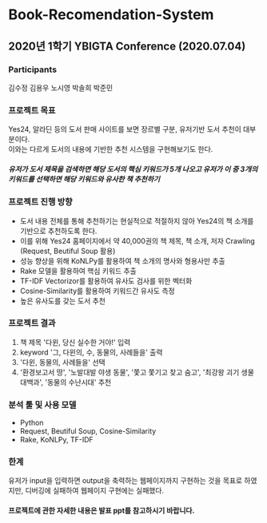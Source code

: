 # Book-Recomendation-System
## 2020년 1학기 YBIGTA Conference (2020.07.04)

### Participants
김수정 김용우 노시영 박솔희 박준민

### 프로젝트 목표
Yes24, 알라딘 등의 도서 판매 사이트를 보면 장르별 구분, 유저기반 도서 추천이 대부분이다.</br>
이와는 다르게 도서의 내용에 기반한 추천 시스템을 구현해보기도 한다.
##### 유저가 도서 제목을 검색하면 해당 도서의 핵심 키워드가 5개 나오고 유저가 이 중 3개의 키워드를 선택하면 해당 키워드와 유사한  책 추천하기

### 프로젝트 진행 방향
* 도서 내용 전체를 통해 추천하기는 현실적으로 적절하지 않아 Yes24의 책 소개를 기반으로 추천하도록 한다.
* 이를 위해 Yes24 홈페이지에서 약 40,000권의 책 제목, 책 소개, 저자 Crawling (Request, Beutiful Soup 활용)
* 성능 향상을 위해 KoNLPy를 활용하여 책 소개의 명사와 형용사만 추출
* Rake 모델을 활용하여 핵심 키워드 추출
* TF-IDF Vectorizor를 활용하여 유사도 검사를 위한 벡터화
* Cosine-Similarity를 활용하여 키워드간 유사도 측정
* 높은 유사도를 갖는 도서 추천

### 프로젝트 결과
1. 책 제목 '다윈, 당신 실수한 거야!' 입력 </br>
2. keyword '그, 다윈의, 수, 동물의, 사례들을' 출력</br>
3. '다윈, 동물의, 사례들을' 선택
4. '환경보고서 땅', '노발대발 야생 동물', '쫓고 쫓기고 찾고 숨고', '최강왕 괴기 생물 대백과', '동물의 수난시대' 추천

### 분석 툴 및 사용 모델
* Python
* Request, Beutiful Soup, Cosine-Similarity
* Rake, KoNLPy, TF-IDF

### 한계
유저가 input을 입력하면 output을 축력하는 웹페이지까지 구현하는 것을 목표로 하였지만, 디버깅에 실패하여 웹페이지 구현에는 실패했다.

#### 프로젝트에 관한 자세한 내용은 발표 ppt를 참고하시기 바랍니다.
